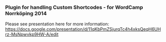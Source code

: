 ### Plugin for handling Custom Shortcodes - for WordCamp Norrköping 2014

Please see presentation here for more information:  
https://docs.google.com/presentation/d/11qKbPmZSjurqTc4h4xksQeqH6UHrz-MsNpwvkp9HW-A/edit
